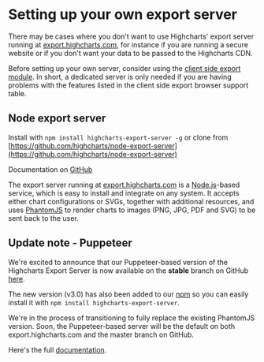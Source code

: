 Setting up your own export server
=================================

There may be cases where you don't want to use Highcharts' export server running at [export.highcharts.com](https://export.highcharts.com), for instance if you are running a secure website or if you don't want your data to be passed to the Highcharts CDN. 

Before setting up your own server, consider using the [client side export module](https://highcharts.com/docs/export-module/client-side-export). In short, a dedicated server is only needed if you are having problems with the features listed in the client side export browser support table.

Node export server
------------------

Install with `npm install highcharts-export-server -g` or clone from [https://github.com/highcharts/node-export-server](https://github.com/highcharts/node-export-server)

Documentation on [GitHub](https://github.com/highcharts/node-export-server/blob/master/README.md)

The export server running at [export.highcharts.com](https://export.highcharts.com) is a [Node.js](https://nodejs.org/en/)\-based service, which is easy to install and integrate on any system. It accepts either chart configurations or SVGs, together with additional resources, and uses [PhantomJS](https://phantomjs.org/) to render charts to images (PNG, JPG, PDF and SVG) to be sent back to the user.

Update note - Puppeteer
-----------------------

We're excited to announce that our Puppeteer-based version of the Highcharts Export Server is now available on the **stable** branch on GitHub [here](https://github.com/highcharts/node-export-server/tree/stable).

The new version (v3.0) has also been added to our [npm](https://www.npmjs.com/package/highcharts-export-server) so you can easily install it with `npm install highcharts-export-server`.

We're in the process of transitioning to fully replace the existing PhantomJS version. Soon, the Puppeteer-based server will be the default on both export.highcharts.com and the master branch on GitHub.

Here's the full [documentation](https://github.com/highcharts/node-export-server/tree/stable#readme).
